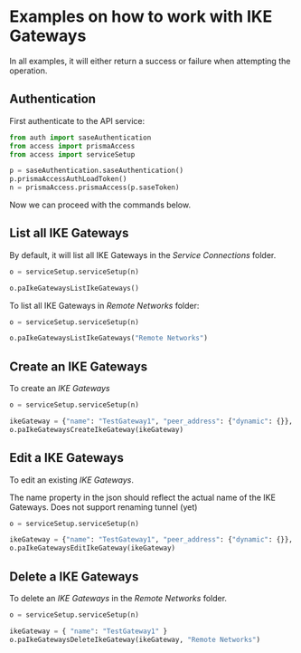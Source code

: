 # Examples on how to work with IKE Gateways
In all examples, it will either return a success or failure when attempting the operation.

## Authentication
First authenticate to the API service:
```python
from auth import saseAuthentication
from access import prismaAccess
from access import serviceSetup

p = saseAuthentication.saseAuthentication()
p.prismaAccessAuthLoadToken()
n = prismaAccess.prismaAccess(p.saseToken)
```

Now we can proceed with the commands below.

## List all IKE Gateways
By default, it will list all IKE Gateways in the _Service Connections_ folder.
```python
o = serviceSetup.serviceSetup(n)

o.paIkeGatewaysListIkeGateways()
```

To list all IKE Gateways in _Remote Networks_ folder: 
```python
o = serviceSetup.serviceSetup(n)

o.paIkeGatewaysListIkeGateways("Remote Networks")
```

## Create an IKE Gateways
To create an _IKE Gateways_
```python
o = serviceSetup.serviceSetup(n)

ikeGateway = {"name": "TestGateway1", "peer_address": {"dynamic": {}}, "authentication": {"pre_shared_key": {"key": "examplekey1234"}}, "local_id": {"type": "fqdn", "id": "prismaaccess1234.local"}, "peer_id": {"type": "fqdn", "id": "remotebranch1234.pj.local"}, "protocol": {"ikev1": {"ike_crypto_profile": "CloudGenix-IKE-Crypto-Default", "dpd": {"enable": True}}, "ikev2": {"dpd": {"enable": True}}}}
o.paIkeGatewaysCreateIkeGateway(ikeGateway)
```

## Edit a IKE Gateways
To edit an existing _IKE Gateways_. 

The name property in the json should reflect the actual name of the IKE Gateways. Does not support renaming tunnel (yet)

```python
o = serviceSetup.serviceSetup(n)

ikeGateway = {"name": "TestGateway1", "peer_address": {"dynamic": {}}, "authentication": {"pre_shared_key": {"key": "examplekey1234"}}, "local_id": {"type": "fqdn", "id": "pr1234ismaaccess1234.local"}, "peer_id": {"type": "fqdn", "id": "remo1234tebranch1234.pj.local"}, "protocol": {"ikev1": {"ike_crypto_profile": "CloudGenix-IKE-Crypto-Default", "dpd": {"enable": True}}, "ikev2": {"dpd": {"enable": True}}}}
o.paIkeGatewaysEditIkeGateway(ikeGateway)
```

## Delete a IKE Gateways
To delete an _IKE Gateways_ in the _Remote Networks_ folder. 

```python
o = serviceSetup.serviceSetup(n)

ikeGateway = { "name": "TestGateway1" }
o.paIkeGatewaysDeleteIkeGateway(ikeGateway, "Remote Networks")
```